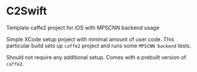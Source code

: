 # C2Swift
Template caffe2 project for iOS with MPSCNN backend usage

Simple XCode setup project with minimal amount of user code. This particular build sets up `caffe2` project and runs some `MPSCNN backend` tests. 

Should not require any additional setup. Comes with a prebuilt version of `caffe2`.
